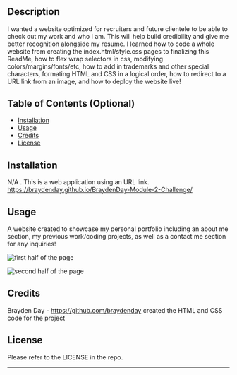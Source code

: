 # <BraydenDay-Module-2-Challenge>

## Description

I wanted a website optimized for recruiters and future clientele to be able to check out my work and who I am. This will help build credibility and give me better recognition alongside my resume. I learned how to code a whole website from creating the index.html/style.css pages to finalizing this ReadMe, how to flex wrap selectors in css, modifying colors/margins/fonts/etc, how to add in trademarks and other special characters, formating HTML and CSS in a logical order, how to redirect to a URL link from an image, and how to deploy the website live!

## Table of Contents (Optional)

- [Installation](#installation)
- [Usage](#usage)
- [Credits](#credits)
- [License](#license)

## Installation

N/A . This is a web application using an URL link. https://braydenday.github.io/BraydenDay-Module-2-Challenge/

## Usage

A website created to showcase my personal portfolio including an about me section, my previous work/coding projects, as well as a contact me section for any inquiries!

![first half of the page](Screenshot1.png?raw=true "First Half of the URL Page")

![second half of the page](Screenshot2.png?raw=true "Second Half of the URL Page")

## Credits

Brayden Day - https://github.com/braydenday created the HTML and CSS code for the project

## License

Please refer to the LICENSE in the repo.

---
